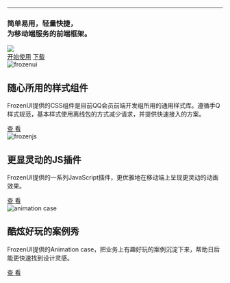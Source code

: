 
---

<link rel="stylesheet" type="text/css" href="/static/index.css">

<div class="fr-banner">
	<div class="fr-banner-content">
		<h3>简单易用，轻量快捷，<br/>为移动端服务的前端框架。</h3>
		<img src="static/phones.png" class="fr-banner-ph">
		<div class="fr-banner-btn">
		<a href="/start.html">开始使用</a>
		<a href="https://github.com/frozenui/demo/archive/gh-pages.zip">下载</a>
		</div>
	</div>
</div>
<div class="fr-content">
	<div class="fr-item">
		<img src="static/ui.png" alt="frozenui">
		<div class="fr-item-info fr-frozenui">
			<h2>随心所用的样式组件</h2>
			<p>FrozenUI提供的CSS组件是目前QQ会员前端开发组所用的通用样式库。遵循手Q样式规范，基本样式使用离线包的方式减少请求，并提供快速接入的方案。</p>
			<a href="/frozenui">查 看</a> 
		</div>
	</div>
	<div class="fr-item">
		<img src="static/js.png" alt="frozenjs" class="fr-frozenjs-img">
		<div class="fr-item-info fr-frozenjs">
			<h2>更显灵动的JS插件</h2>
			<p>FrozenUI提供的一系列JavaScript插件，更优雅地在移动端上呈现更灵动的动画效果。</p>
			<a href="/frozenjs">查 看</a>
		</div>
	</div>
	<div class="fr-item">
		<img src="static/case.png" alt="animation case">
		<div class="fr-item-info fr-frozenui">
			<h2>酷炫好玩的案例秀</h2>
			<p>FrozenUI提供的Animation case，把业务上有趣好玩的案例沉淀下来，帮助日后能更快速找到设计灵感。</p>
			<a href="/case.html">查 看</a>
		</div>
	</div>
</div>



